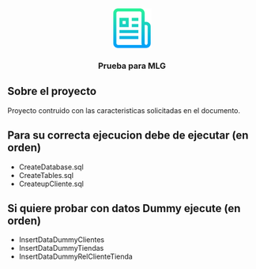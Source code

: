 <!--
*** Thanks for checking out the Best-README-Template. If you have a suggestion
*** that would make this better, please fork the repo and create a pull request
*** or simply open an issue with the tag "enhancement".
*** Thanks again! Now go create something AMAZING! :D
***
***
***
*** To avoid retyping too much info. Do a search and replace for the following:
*** github_username, repo_name, twitter_handle, email, project_title, project_description
-->

<!-- PROJECT SHIELDS -->
<!--
*** I'm using markdown "reference style" links for readability.
*** Reference links are enclosed in brackets [ ] instead of parentheses ( ).
*** See the bottom of this document for the declaration of the reference variables
*** for contributors-url, forks-url, etc. This is an optional, concise syntax you may use.
*** https://www.markdownguide.org/basic-syntax/#reference-style-links
-->

<!-- PROJECT LOGO -->
<br />
<p align="center">
  <a href="https://github.com/hagaren21/PruebaMlg.git">
    <img src="images/logo.png" alt="Logo" width="80" height="80">
  </a>

  <h3 align="center">Prueba para MLG</h3>
</p>


<!-- ABOUT THE PROJECT -->
## Sobre el proyecto

Proyecto contruido con las caracteristicas solicitadas en el documento.

## Para su correcta ejecucion debe de ejecutar (en orden)

* CreateDatabase.sql
* CreateTables.sql
* CreateupCliente.sql

## Si quiere probar con datos Dummy ejecute (en orden)

* InsertDataDummyClientes
* InsertDataDummyTiendas
* InsertDataDummyRelClienteTienda
